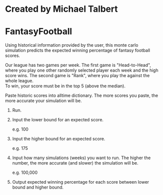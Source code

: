 
# Created by Michael Talbert 
# FantasyFootball

Using historical information provided by the user, this monte carlo simulation predicts the expected winning 
percentage of fantasy football scores.

Our league has two games per week.  The first game is "Head-to-Head", where you play one other randomly selected
player each week and the high score wins.  The second game is "Rank", where you play the against the whole league.  
To win, your score must be in the top 5 (above the median).

Paste historic scores into alltime dictionary.  The more scores you paste, the more accurate your simulation will be.

1. Run.
2. Input the lower bound for an expected score.

   e.g. 100
3. Input the higher bound for an expected score.

   e.g. 175
4. Input how many simulations (weeks) you want to run.  The higher the number, the more accurate (and slower)
   the simulation will be.  
   
   e.g. 100,000
   
5. Output expected winning percentage for each score between lower bound and higher bound.


